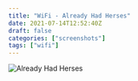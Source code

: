 ```yaml
---
title: "WiFi - Already Had Herses"
date: 2021-07-14T12:52:40Z
draft: false
categories: ["screenshots"]
tags: ["wifi"]
---
```


![Already Had Herses](/img/ss/wifialreadyhadherses.jpg)
